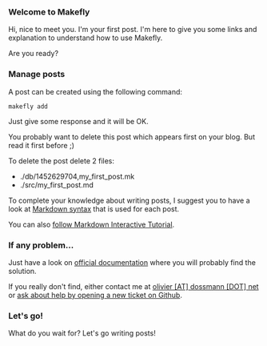 ### Welcome to Makefly

Hi, nice to meet you. I'm your first post. I'm here to give you some links and explanation to understand how to use Makefly.

Are you ready?

### Manage posts

A post can be created using the following command:

    makefly add

Just give some response and it will be OK.

You probably want to delete this post which appears first on your blog. But read it first before ;)

To delete the post delete 2 files:

  * ./db/1452629704,my\_first\_post.mk
  * ./src/my\_first\_post.md

To complete your knowledge about writing posts, I suggest you to have a look at [Markdown syntax](https://daringfireball.net/projects/markdown/) that is used for each post.

You can also [follow Markdown Interactive Tutorial](http://markdowntutorial.com/).

### If any problem…

Just have a look on [official documentation](https://github.com/blankoworld/makefly#readme) where you will probably find the solution.

If you really don't find, either contact me at [olivier [AT] dossmann [DOT] net](olivier+makefly@dossmann.net) or [ask about help by opening a new ticket on Github](https://github.com/blankoworld/makefly/issues).

### Let's go!

What do you wait for? Let's go writing posts!
